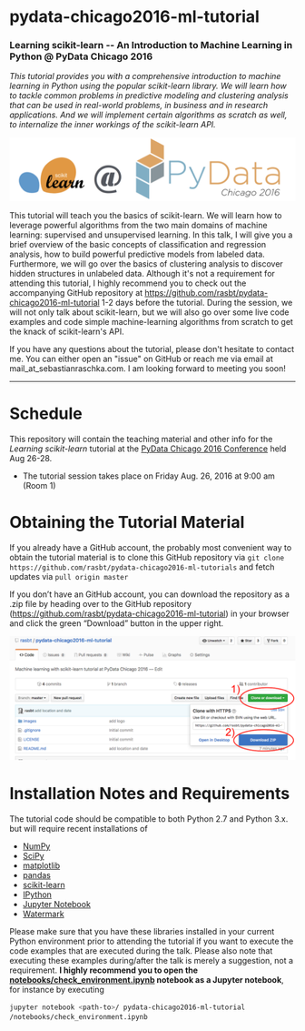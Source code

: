 # pydata-chicago2016-ml-tutorial

### Learning scikit-learn -- An Introduction to Machine Learning in Python @ PyData Chicago 2016

*This tutorial provides you with a comprehensive introduction to machine learning in Python using the popular scikit-learn library. We will learn how to tackle common problems in predictive modeling and clustering analysis that can be used in real-world problems, in business and in research applications. And we will implement certain algorithms as scratch as well, to internalize the inner workings of the scikit-learn API.*

![](images/logo.png)

This tutorial will teach you the basics of scikit-learn. We will learn how to leverage powerful algorithms from the two main domains of machine learning: supervised and unsupervised learning. In this talk, I will give you a brief overview of the basic concepts of classification and regression analysis, how to build powerful predictive models from labeled data. Furthermore, we will go over the basics of clustering analysis to discover hidden structures in unlabeled data. Although it's not a requirement for attending this tutorial, I highly recommend you to check out the accompanying GitHub repository at https://github.com/rasbt/pydata-chicago2016-ml-tutorial 1-2 days before the tutorial. During the session, we will not only talk about scikit-learn, but we will also go over some live code examples and code simple machine-learning algorithms from scratch to get the knack of scikit-learn's API.   

If you have any questions about the tutorial, please don't hesitate to contact me. You can either open an "issue" on GitHub or reach me via email at mail_at_sebastianraschka.com. I am looking forward to meeting you soon!

---

# Schedule

This repository will contain the teaching material and other info for the *Learning scikit-learn* tutorial at the [PyData Chicago 2016 Conference](http://pydata.org/chicago2016/) held Aug 26-28.

- The tutorial session takes place on Friday Aug. 26, 2016 at 9:00 am (Room 1)


# Obtaining the Tutorial Material

If you already have a GitHub account, the probably most convenient way to obtain the tutorial material is to clone this GitHub repository via `git clone https://github.com/rasbt/pydata-chicago2016-ml-tutorials` and fetch updates via `pull origin master`

If you don’t have an GitHub account, you can download the repository as a .zip file by heading over to the GitHub repository (https://github.com/rasbt/pydata-chicago2016-ml-tutorial) in your browser and click the green “Download” button in the upper right.

![](images/github-download.png)


# Installation Notes and Requirements

The tutorial code should be compatible to both Python 2.7 and Python 3.x. but will require recent installations of

- [NumPy](http://www.numpy.org)
- [SciPy](http://www.scipy.org)
- [matplotlib](http://matplotlib.org)
- [pandas](http://pandas.pydata.org)
- [scikit-learn](http://scikit-learn.org/stable/)
- [IPython](http://ipython.readthedocs.org/en/stable/)
- [Jupyter Notebook](http://jupyter.org)
- [Watermark](https://pypi.python.org/pypi/watermark)


Please make sure that you have these libraries installed in your current Python environment prior to attending the tutorial if you want to execute the code examples that are executed during the talk. Please also note that executing these examples during/after the talk is merely a suggestion, not a requirement. **I highly recommend you to open the [notebooks/check_environment.ipynb](notebooks/check_environment.ipynb) notebook as a Jupyter notebook**, for instance by executing

```bash
jupyter notebook <path-to>/ pydata-chicago2016-ml-tutorial
/notebooks/check_environment.ipynb
```
